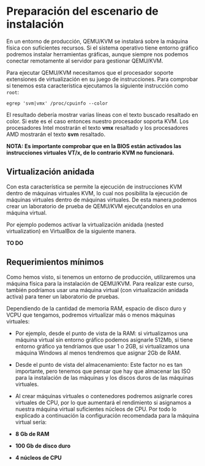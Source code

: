 # Preparación del escenario de instalación

En un entorno de producción, QEMU/KVM se instalará sobre la máquina física con suficientes recursos. Si el sistema operativo tiene entorno gráfico podremos instalar herramientas gráficas, aunque siempre nos podemos conectar remotamente al servidor para gestionar QEMU/KVM.

Para ejecutar QEMU/KVM necesitamos que el procesador soporte extensiones de virtualización en su juego de instrucciones. Para comprobar si tenemos esta característica ejecutamos la siguiente instrucción como `root`:

```
egrep 'svm|vmx' /proc/cpuinfo --color
```

El resultado debería mostrar varias líneas con el texto buscado resaltado en color. Si este es el caso entonces nuestro procesador soporta KVM. Los procesadores Intel mostrarán el texto **vmx** resaltado y los procesadores AMD mostrarán el texto **svm** resaltado.

**NOTA: Es importante comprobar que en la BIOS están activados las instrucciones virtuales VT/x, de lo contrario KVM no funcionará.**

## Virtualización anidada

Con esta característica se permite la ejecución de instrucciones KVM dentro de máquinas virtuales KVM, lo cual nos posibilita la ejecución de máquinas virtuales dentro de máquinas virtuales. De esta manera,podemos crear un laboratorio de prueba de QEMU/KVM ejecutḉandolos en una máquina virtual.

Por ejemplo podemos activar la virtualización anidada (nested virtualization) en VirtualBox de la siguiente manera.

**TO DO**

## Requerimientos mínimos

Como hemos visto, si tenemos un entorno de producción, utilizaremos una máquina física para la instalación de QEMU/KVM. Para realizar este curso, también podríamos usar una máquina virtual (con virtualización anidada activa) para tener un laboratorio de pruebas.

Dependiendo de la cantidad de memoria RAM, espacio de disco duro y VCPU que tengamos, podremos virtualizar más o menos máquinas virtuales:

* Por ejemplo, desde el punto de vista de la RAM: si virtualizamos una máquina virtual sin entorno gráfico podemos asignarle 512Mb, si tiene entorno gráfico ya tendríamos que usar 1 o 2GB, si virtualizamos una máquina Windows al menos tendremos que asignar 2Gb de RAM.
* Desde el punto de vista del almacenamiento: Este factor no es tan importante, pero tenemos que pensar que hay que almacenar las ISO para la instalación de las máquinas y los discos duros de las máquinas virtuales. 
* Al crear máquinas virtuales o contenedores podremos asignarle cores virtuales de CPU, por lo que aumentará el rendimiento si asignamos a nuestra máquina virtual suficientes núcleos de CPU.
Por todo lo explicado a continuación la configuración recomendada para la máquina virtual sería:

* **8 Gb de RAM**
* **100 Gb de disco duro**
* **4 núcleos de CPU**

